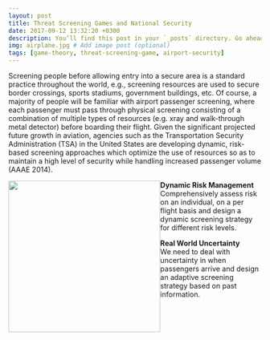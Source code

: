 ```yaml
---
layout: post
title: Threat Screening Games and National Security
date: 2017-09-12 13:32:20 +0300
description: You’ll find this post in your `_posts` directory. Go ahead and edit it and re-build the site to see your changes. # Add post description (optional)
img: airplane.jpg # Add image post (optional)
tags: [game-theory, threat-screening-game, airport-security]
---
```

Screening people before allowing entry into a secure area is a standard practice throughout the world, e.g., screening resources are used to secure border crossings, sports stadiums, government buildings, etc. Of course, a majority of people will be familiar with airport passenger screening, where each passenger must pass through physical screening consisting of a combination of multiple types of resources (e.g. xray and walk-through metal detector) before boarding their flight. Given the significant projected future growth in aviation, agencies such as the Transportation Security Administration (TSA) in the United States are developing dynamic, risk-based screening approaches which optimize the use of resources so as to maintain a high level of security while handling increased passenger volume (AAAE 2014).

<img style="float: left; width: 8cm; hspace:15px" src="{{site.baseurl}}/assets/img/screening.png"> 
<strong> Dynamic Risk Management </strong>  
Comprehensively assess risk on an individual, on a per flight basis and design a dynamic screening strategy for different risk levels.

<strong> Real World Uncertainty </strong>    
We need to deal with uncertainty in when passengers arrive 
and design an adaptive screening strategy based on past information.
